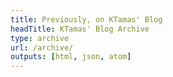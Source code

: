 ```yaml
---
title: Previously, on KTamas' Blog
headTitle: KTamas' Blog Archive
type: archive
url: /archive/
outputs: [html, json, atom]
---
```

